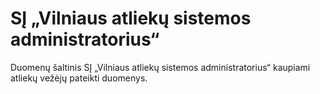 # SĮ „Vilniaus atliekų sistemos administratorius“

Duomenų šaltinis SĮ „Vilniaus atliekų sistemos administratorius“ kaupiami atliekų vežėjų pateikti duomenys.
